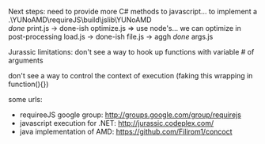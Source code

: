 Next steps:
  need to provide more C# methods to javascript... to implement a .\YUNoAMD\requireJS\build\jslib\YUNoAMD\
    *done* print.js -> done-ish
	optimize.js =>  use node's...  we can optimize in post-processing
	load.js -> done-ish
	file.js ->  aggh
	*done* args.js 

Jurassic limitations:
  don't see a way to hook up functions with variable # of arguments
  
  don't see a way to control the context of execution (faking this wrapping in function(){})
  
  
  
some urls:
* requireeJS google group: http://groups.google.com/group/requirejs
* javascript execution for .NET:  http://jurassic.codeplex.com/ 
* java implementation of AMD: https://github.com/Filirom1/concoct